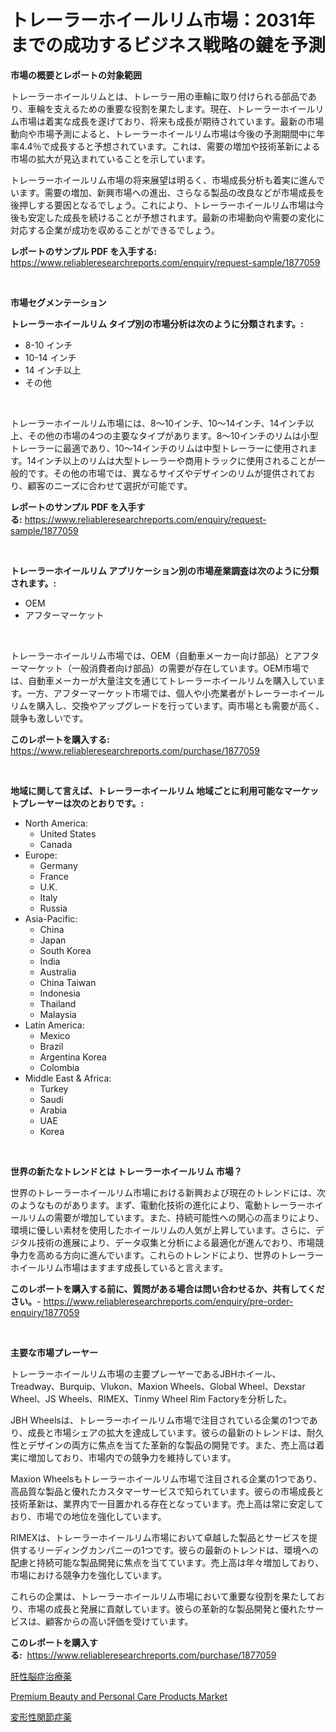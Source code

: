 <p><h1>トレーラーホイールリム市場：2031年までの成功するビジネス戦略の鍵を予測</h1></p><p><strong>市場の概要とレポートの対象範囲</strong></p>
<p><p>トレーラーホイールリムとは、トレーラー用の車輪に取り付けられる部品であり、車輪を支えるための重要な役割を果たします。現在、トレーラーホイールリム市場は着実な成長を遂げており、将来も成長が期待されています。最新の市場動向や市場予測によると、トレーラーホイールリム市場は今後の予測期間中に年率4.4％で成長すると予想されています。これは、需要の増加や技術革新による市場の拡大が見込まれていることを示しています。 </p><p>トレーラーホイールリム市場の将来展望は明るく、市場成長分析も着実に進んでいます。需要の増加、新興市場への進出、さらなる製品の改良などが市場成長を後押しする要因となるでしょう。これにより、トレーラーホイールリム市場は今後も安定した成長を続けることが予想されます。最新の市場動向や需要の変化に対応する企業が成功を収めることができるでしょう。</p></p>
<p><strong>レポートのサンプル PDF を入手する:</strong> <a href="https://www.reliableresearchreports.com/enquiry/request-sample/1877059">https://www.reliableresearchreports.com/enquiry/request-sample/1877059</a></p>
<p>&nbsp;</p>
<p><strong>市場セグメンテーション</strong></p>
<p><strong>トレーラーホイールリム タイプ別の市場分析は次のように分類されます。:</strong></p>
<p><ul><li>8-10 インチ</li><li>10-14 インチ</li><li>14 インチ以上</li><li>その他</li></ul></p>
<p>&nbsp;</p>
<p><p>トレーラーホイールリム市場には、8〜10インチ、10〜14インチ、14インチ以上、その他の市場の4つの主要なタイプがあります。8〜10インチのリムは小型トレーラーに最適であり、10〜14インチのリムは中型トレーラーに使用されます。14インチ以上のリムは大型トレーラーや商用トラックに使用されることが一般的です。その他の市場では、異なるサイズやデザインのリムが提供されており、顧客のニーズに合わせて選択が可能です。</p></p>
<p><strong>レポートのサンプル PDF を入手する:</strong>&nbsp;<a href="https://www.reliableresearchreports.com/enquiry/request-sample/1877059">https://www.reliableresearchreports.com/enquiry/request-sample/1877059</a></p>
<p>&nbsp;</p>
<p><strong> トレーラーホイールリム アプリケーション別の市場産業調査は次のように分類されます。:</strong></p>
<p><ul><li>OEM</li><li>アフターマーケット</li></ul></p>
<p>&nbsp;</p>
<p><p>トレーラーホイールリム市場では、OEM（自動車メーカー向け部品）とアフターマーケット（一般消費者向け部品）の需要が存在しています。OEM市場では、自動車メーカーが大量注文を通じてトレーラーホイールリムを購入しています。一方、アフターマーケット市場では、個人や小売業者がトレーラーホイールリムを購入し、交換やアップグレードを行っています。両市場とも需要が高く、競争も激しいです。</p></p>
<p><strong>このレポートを購入する:</strong>&nbsp; <a href="https://www.reliableresearchreports.com/purchase/1877059">https://www.reliableresearchreports.com/purchase/1877059</a></p>
<p>&nbsp;</p>
<p><strong>地域に関して言えば、トレーラーホイールリム 地域ごとに利用可能なマーケットプレーヤーは次のとおりです。:</strong></p>
<p><ul>
    <li>
        North America:
        <ul>
            <li>United States</li>
            <li>Canada</li>
        </ul>
    </li>
    <li>
        Europe:
        <ul>
            <li>Germany</li>
            <li>France</li>
            <li>U.K.</li>
            <li>Italy</li>
            <li>Russia</li>
        </ul>
    </li>
    <li>
        Asia-Pacific:
        <ul>
            <li>China</li>
            <li>Japan</li>
            <li>South Korea</li>
            <li>India</li>
            <li>Australia</li>
            <li>China Taiwan</li>
            <li>Indonesia</li>
            <li>Thailand</li>
            <li>Malaysia</li>
        </ul>
    </li>
    <li>
        Latin America:
        <ul>
            <li>Mexico</li>
            <li>Brazil</li>
            <li>Argentina Korea</li>
            <li>Colombia</li>
        </ul>
    </li>
    <li>
        Middle East & Africa:
        <ul>
            <li>Turkey</li>
            <li>Saudi</li>
            <li>Arabia</li>
            <li>UAE</li>
            <li>Korea</li>
        </ul>
    </li>
    </ul></p>
<p>&nbsp;</p>
<p><strong>世界の新たなトレンドとは トレーラーホイールリム 市場？</strong></p>
<p><p>世界のトレーラーホイールリム市場における新興および現在のトレンドには、次のようなものがあります。まず、電動化技術の進化により、電動トレーラーホイールリムの需要が増加しています。また、持続可能性への関心の高まりにより、環境に優しい素材を使用したホイールリムの人気が上昇しています。さらに、デジタル技術の進展により、データ収集と分析による最適化が進んでおり、市場競争力を高める方向に進んでいます。これらのトレンドにより、世界のトレーラーホイールリム市場はますます成長していると言えます。</p></p>
<p><strong>このレポートを購入する前に、質問がある場合は問い合わせるか、共有してください。</strong>- <a href="https://www.reliableresearchreports.com/enquiry/pre-order-enquiry/1877059">https://www.reliableresearchreports.com/enquiry/pre-order-enquiry/1877059</a></p>
<p>&nbsp;</p>
<p><strong>主要な市場プレーヤー</strong></p>
<p><p>トレーラーホイールリム市場の主要プレーヤーであるJBHホイール、Treadway、Burquip、Vlukon、Maxion Wheels、Global Wheel、Dexstar Wheel、JS Wheels、RIMEX、Tinmy Wheel Rim Factoryを分析した。</p><p>JBH Wheelsは、トレーラーホイールリム市場で注目されている企業の1つであり、成長と市場シェアの拡大を達成しています。彼らの最新のトレンドは、耐久性とデザインの両方に焦点を当てた革新的な製品の開発です。また、売上高は着実に増加しており、市場内での競争力を維持しています。</p><p>Maxion Wheelsもトレーラーホイールリム市場で注目される企業の1つであり、高品質な製品と優れたカスタマーサービスで知られています。彼らの市場成長と技術革新は、業界内で一目置かれる存在となっています。売上高は常に安定しており、市場での地位を強化しています。</p><p>RIMEXは、トレーラーホイールリム市場において卓越した製品とサービスを提供するリーディングカンパニーの1つです。彼らの最新のトレンドは、環境への配慮と持続可能な製品開発に焦点を当てています。売上高は年々増加しており、市場における競争力を強化しています。</p><p>これらの企業は、トレーラーホイールリム市場において重要な役割を果たしており、市場の成長と発展に貢献しています。彼らの革新的な製品開発と優れたサービスは、顧客からの高い評価を受けています。</p></p>
<p><strong>このレポートを購入する:</strong>&nbsp;&nbsp;<a href="https://www.reliableresearchreports.com/purchase/1877059">https://www.reliableresearchreports.com/purchase/1877059</a></p>
<p><p><a href="https://github.com/mreklxf44233/Market-Research-Report-List-1/blob/main/53741962950.md">肝性脳症治療薬</a></p><p><a href="https://github.com/Sinjinluong3e0awx2m195k76/Market-Research-Report-List-1/blob/main/premium-beauty-and-personal-care-products-market.md">Premium Beauty and Personal Care Products Market</a></p><p><a href="https://github.com/cbigkbh02719/Market-Research-Report-List-1/blob/main/85405302951.md">変形性関節症薬</a></p></p>